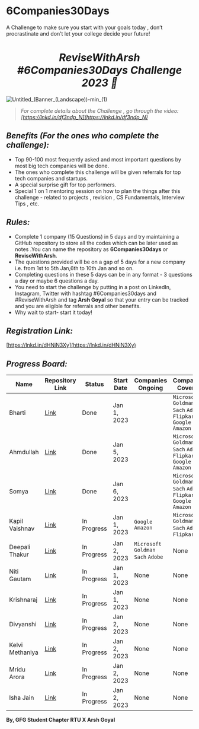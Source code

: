 # 6Companies30Days

A Challenge to make sure you start with your goals today , don’t procrastinate and don’t let your college decide your future!

_<h1 align="center"> ReviseWithArsh #6Companies30Days Challenge 2023 🚀</h1>_

![Untitled_(Banner_(Landscape))-min_(1)](https://user-images.githubusercontent.com/111368327/215500621-eb89221e-707b-42da-95c5-04d1f23c34ce.png)

> *For complete details about the Challenge , go through the video: [https://lnkd.in/df3ndp_N](https://lnkd.in/df3ndp_N)*

## _Benefits (For the ones who complete the challenge):_
- Top 90-100 most frequently asked and most important questions by most big tech companies will be done.
- The ones who complete this challenge will be given referrals for top tech companies and startups.
- A special surprise gift for top performers.
- Special 1 on 1 mentoring session on how to plan the things after this challenge - related to projects , revision , CS Fundamentals, Interview Tips , etc.

## _Rules:_
- Complete 1 company (15 Questions) in 5 days and try maintaining a GitHub repository to store all the codes which can be later used as notes .You can name the repository as **6Companies30days** or **ReviseWithArsh**.
- The questions provided will be on a gap of 5 days for a new company i.e. from 1st to 5th Jan,6th to 10th Jan and so on.
- Completing questions in these 5 days can be in any format - 3 questions a day or maybe 6 questions a day.
- You need to start the challenge by putting in a post on LinkedIn, Instagram, Twitter with hashtag #6Companies30days and #ReviseWithArsh and tag **Arsh Goyal** so that your entry can be tracked and you are eligible for referrals and other benefits.
- Why wait to start- start it today!

## _Registration Link:_
[https://lnkd.in/dHNiN3Xy](https://lnkd.in/dHNiN3Xy)

## _Progress Board:_
| Name | Repository Link | Status | Start Date | Companies Ongoing | Companies Covered |
| ---- | --------------- | ------ | ---------- | ----------------- | ----------------- |
| Bharti | [Link](https://github.com/bhartik021/6Companies30Days) | Done | Jan 1, 2023 |  | `Microsoft` `Goldman Sach` `Adobe` `Flipkart` `Google` `Amazon` |
| Ahmdullah | [Link](https://github.com/Ahmdhadi2004/-6Companies30Days) | Done | Jan 5, 2023 |  | `Microsoft` `Goldman Sach` `Adobe` `Flipkart` `Google` `Amazon` |
| Somya | [Link](https://github.com/Somya2010/-6companies30days) | Done | Jan 6, 2023 |  | `Microsoft` `Goldman Sach` `Adobe` `Flipkart` `Google` `Amazon` |
| Kapil Vaishnav | [Link](https://github.com/kapil5849/6Companies30Days) | In Progress | Jan 1, 2023 | `Google` `Amazon` | `Microsoft` `Goldman Sach` `Adobe` `Flipkart` |
| Deepali Thakur | [Link](https://github.com/deepalithakur17/-6companies30days) | In Progress | Jan 2, 2023 | `Microsoft` `Goldman Sach` `Adobe` | None |
| Niti Gautam | [Link](https://github.com/Niti1605/-6companies30days-RevisewithArsh) | In Progress | Jan 1, 2023 | None | None |
| Krishnaraj | [Link](https://github.com/Krishnaraj-shankar/6Companies30Days) | In Progress | Jan 1, 2023 | None | None |
| Divyanshi | [Link](https://github.com/Divyanshi39/6-companies-30-days-challenge-2023) | In Progress | Jan 2, 2023 | None | None |
| Kelvi Methaniya | [Link](https://github.com/KelviMethaniya/kelvi) | In Progress | Jan 2, 2023 | None | None |
| Mridu Arora | [Link](https://github.com/Mridu03/6Companies30Days) | In Progress | Jan 2, 2023 | None | None |
| Isha Jain | [Link](https://github.com/Isha72/-ReviseWithArsh) | In Progress | Jan 2, 2023 | None | None |



**By,  GFG Student Chapter RTU  X  Arsh Goyal**
